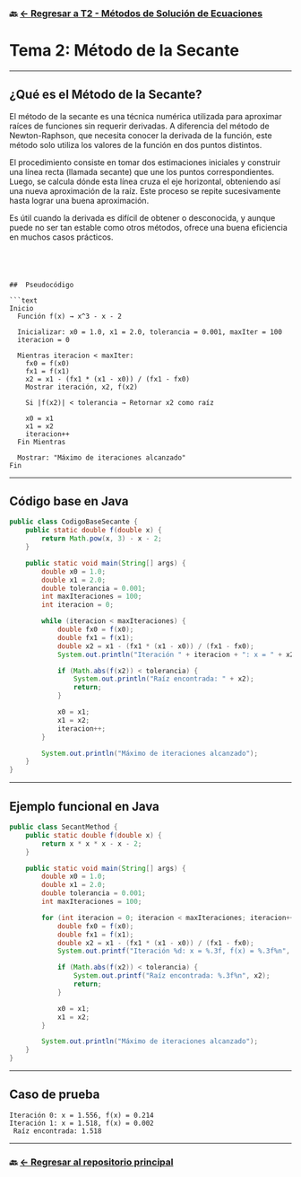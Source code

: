 ### 🔙 [← Regresar a T2 - Métodos de Solución de Ecuaciones](https://github.com/ANTONY2812/M-todosNum-ricosLalo/tree/main/T2%20-%20M%C3%A9todos%20de%20Soluci%C3%B3n%20de%20Ecuaciones)


#  Tema 2: Método de la Secante


---

##  ¿Qué es el Método de la Secante?

El método de la secante es una técnica numérica utilizada para aproximar raíces de funciones sin requerir derivadas. A diferencia del método de Newton-Raphson, que necesita conocer la derivada de la función, este método solo utiliza los valores de la función en dos puntos distintos.

El procedimiento consiste en tomar dos estimaciones iniciales y construir una línea recta (llamada secante) que une los puntos correspondientes. Luego, se calcula dónde esta línea cruza el eje horizontal, obteniendo así una nueva aproximación de la raíz. Este proceso se repite sucesivamente hasta lograr una buena aproximación.

Es útil cuando la derivada es difícil de obtener o desconocida, y aunque puede no ser tan estable como otros métodos, ofrece una buena eficiencia en muchos casos prácticos.

```




##  Pseudocódigo

```text
Inicio
  Función f(x) → x^3 - x - 2

  Inicializar: x0 = 1.0, x1 = 2.0, tolerancia = 0.001, maxIter = 100
  iteracion = 0

  Mientras iteracion < maxIter:
    fx0 = f(x0)
    fx1 = f(x1)
    x2 = x1 - (fx1 * (x1 - x0)) / (fx1 - fx0)
    Mostrar iteración, x2, f(x2)

    Si |f(x2)| < tolerancia → Retornar x2 como raíz

    x0 = x1
    x1 = x2
    iteracion++
  Fin Mientras

  Mostrar: "Máximo de iteraciones alcanzado"
Fin
````

---

##  Código base en Java

```java
public class CodigoBaseSecante {
    public static double f(double x) {
        return Math.pow(x, 3) - x - 2;
    }

    public static void main(String[] args) {
        double x0 = 1.0;
        double x1 = 2.0;
        double tolerancia = 0.001;
        int maxIteraciones = 100;
        int iteracion = 0;

        while (iteracion < maxIteraciones) {
            double fx0 = f(x0);
            double fx1 = f(x1);
            double x2 = x1 - (fx1 * (x1 - x0)) / (fx1 - fx0);
            System.out.println("Iteración " + iteracion + ": x = " + x2 + ", f(x) = " + f(x2));

            if (Math.abs(f(x2)) < tolerancia) {
                System.out.println("Raíz encontrada: " + x2);
                return;
            }

            x0 = x1;
            x1 = x2;
            iteracion++;
        }

        System.out.println("Máximo de iteraciones alcanzado");
    }
}
```

---

##  Ejemplo funcional en Java

```java
public class SecantMethod {
    public static double f(double x) {
        return x * x * x - x - 2;
    }

    public static void main(String[] args) {
        double x0 = 1.0;
        double x1 = 2.0;
        double tolerancia = 0.001;
        int maxIteraciones = 100;

        for (int iteracion = 0; iteracion < maxIteraciones; iteracion++) {
            double fx0 = f(x0);
            double fx1 = f(x1);
            double x2 = x1 - (fx1 * (x1 - x0)) / (fx1 - fx0);
            System.out.printf("Iteración %d: x = %.3f, f(x) = %.3f%n", iteracion, x2, f(x2));

            if (Math.abs(f(x2)) < tolerancia) {
                System.out.printf("Raíz encontrada: %.3f%n", x2);
                return;
            }

            x0 = x1;
            x1 = x2;
        }

        System.out.println("Máximo de iteraciones alcanzado");
    }
}
```

---

## Caso de prueba

```text
Iteración 0: x = 1.556, f(x) = 0.214
Iteración 1: x = 1.518, f(x) = 0.002
 Raíz encontrada: 1.518
```

---

### 🔙 [← Regresar al repositorio principal](https://github.com/ANTONY2812/M-todosNum-ricosLalo)
